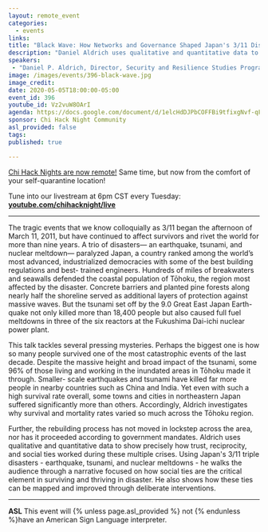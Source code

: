 ```yaml
---
layout: remote_event
categories:
  - events
links: 
title: "Black Wave: How Networks and Governance Shaped Japan's 3/11 Disasters"
description: "Daniel Aldrich uses qualitative and quantitative data to show precisely how trust, reciprocity, and social ties working during a variety of crises and disasters.  He will talk about his research into the ongoing effects of a trio of disasters in Japan— an earthquake, tsunami, and nuclear meltdown known colloquially as 3/11."
speakers:
 - "Daniel P. Aldrich, Director, Security and Resilience Studies Program, and Professor, Political Science and Public Policy, Northeastern University"
image: /images/events/396-black-wave.jpg
image_credit:
date: 2020-05-05T18:00:00-05:00
event_id: 396
youtube_id: Vz2vuW8OArI
agenda: https://docs.google.com/document/d/1elcHdDJPbCOFFBi9tfixgNvf-qF61b0JwFFuVNdoJu8/edit?usp=sharing
sponsor: Chi Hack Night Community
asl_provided: false
tags: 
published: true

---
```


[Chi Hack Nights are now remote!](/blog/2020/03/16/chi-hack-night-going-remote.html) Same time, but now from the comfort of your self-quarantine location!

Tune into our livestream at 6pm CST every Tuesday: **[youtube.com/chihacknight/live](https://youtube.com/chihacknight/live)**

---

The tragic events that we know colloquially as 3/11 began the afternoon of March 11, 2011, but have continued to affect survivors and rivet the world for more than nine years. A trio of disasters— an earthquake, tsunami, and nuclear meltdown— paralyzed Japan, a country ranked among the world’s most advanced, industrialized democracies with some of the best building regulations and best- trained engineers. Hundreds of miles of breakwaters and seawalls defended the coastal population of Tōhoku, the region most affected by the disaster. Concrete barriers and planted pine forests along nearly half the shoreline served as additional layers of protection against massive waves. But the tsunami set off by the 9.0 Great East Japan Earth-quake not only killed more than 18,400 people but also caused full fuel meltdowns in three of the six reactors at the Fukushima Dai-ichi nuclear power plant.

This talk tackles several pressing mysteries. Perhaps the biggest one is how so many people survived one of the most catastrophic events of the last decade. Despite the massive height and broad impact of the tsunami, some 96% of those living and working in the inundated areas in Tōhoku made it through. Smaller- scale earthquakes and tsunami have killed far more people in nearby countries such as China and India. Yet even with such a high survival rate overall, some towns and cities in northeastern Japan suffered significantly more than others. Accordingly, Aldrich investigates why survival and mortality rates varied so much across the Tōhoku region.

Further, the rebuilding process has not moved in lockstep across the area, nor has it proceeded according to government mandates. Aldrich uses qualitative and quantitative data to show precisely how trust, reciprocity, and social ties worked during these multiple crises. Using Japan's 3/11 triple disasters - earthquake, tsunami, and nuclear meltdowns - he walks the audience through a narrative focused on how social ties are the critical element in surviving and thriving in disaster. He also shows how these ties can be mapped and improved through deliberate interventions.

---

<!-- **RSVP required** Braintree now requires all attendees to [RSVP beforehand]({{site.rsvp_url}}) by 12:00 PM (noon). Walk-ins will not be allowed! -->

**ASL** This event will {% unless page.asl_provided %} not {% endunless %}have an American Sign Language interpreter.

<!-- **Food** Food and drinks will be provided. We encourage attendees to bring their own water bottles to reduce waste. -->
